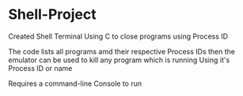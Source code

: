 # Shell-Project
Created Shell Terminal Using C to close programs using Process ID


The code lists all programs amd their respective Process IDs then the emulator can be used to kill any program which is running
Using it's Process ID or name

Requires a command-line Console to run
